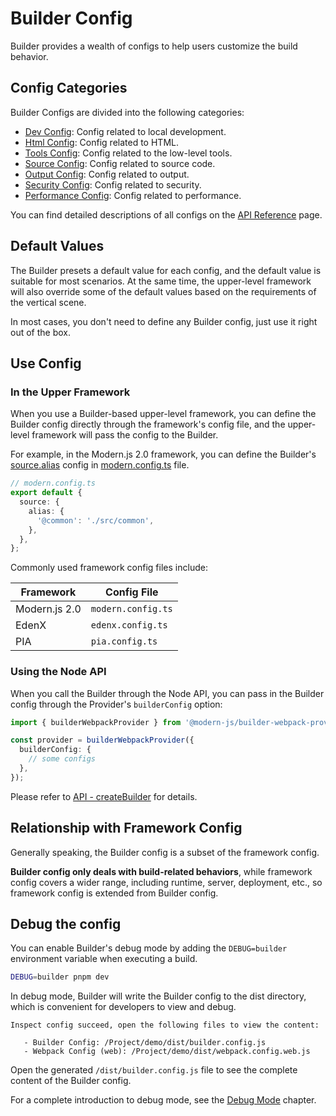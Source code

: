 # Builder Config

Builder provides a wealth of configs to help users customize the build behavior.

## Config Categories

Builder Configs are divided into the following categories:

- [Dev Config](/api/config-dev.html): Config related to local development.
- [Html Config](/api/config-html.html): Config related to HTML.
- [Tools Config](/api/config-tools.html): Config related to the low-level tools.
- [Source Config](/api/config-source.html): Config related to source code.
- [Output Config](/api/config-output.html): Config related to output.
- [Security Config](/api/config-security.html): Config related to security.
- [Performance Config](/api/config-performance.html): Config related to performance.

You can find detailed descriptions of all configs on the [API Reference](/en/api/) page.

## Default Values

The Builder presets a default value for each config, and the default value is suitable for most scenarios. At the same time, the upper-level framework will also override some of the default values based on the requirements of the vertical scene.

In most cases, you don't need to define any Builder config, just use it right out of the box.

## Use Config

### In the Upper Framework

When you use a Builder-based upper-level framework, you can define the Builder config directly through the framework's config file, and the upper-level framework will pass the config to the Builder.

For example, in the Modern.js 2.0 framework, you can define the Builder's [source.alias](/en/api/config-source.html#source-alias) config in [modern.config.ts](https://modernjs.dev/docs/apis/app/config/usage) file.

```ts
// modern.config.ts
export default {
  source: {
    alias: {
      '@common': './src/common',
    },
  },
};
```

Commonly used framework config files include:

| Framework     | Config File        |
| ------------- | ------------------ |
| Modern.js 2.0 | `modern.config.ts` |
| EdenX         | `edenx.config.ts`  |
| PIA           | `pia.config.ts`    |

### Using the Node API

When you call the Builder through the Node API, you can pass in the Builder config through the Provider's `builderConfig` option:

```ts
import { builderWebpackProvider } from '@modern-js/builder-webpack-provider';

const provider = builderWebpackProvider({
  builderConfig: {
    // some configs
  },
});
```

Please refer to [API - createBuilder](/en/api/builder-core.html#createbuilder) for details.

## Relationship with Framework Config

Generally speaking, the Builder config is a subset of the framework config.

**Builder config only deals with build-related behaviors**, while framework config covers a wider range, including runtime, server, deployment, etc., so framework config is extended from Builder config.

## Debug the config

You can enable Builder's debug mode by adding the `DEBUG=builder` environment variable when executing a build.

```bash
DEBUG=builder pnpm dev
```

In debug mode, Builder will write the Builder config to the dist directory, which is convenient for developers to view and debug.

```
Inspect config succeed, open the following files to view the content:

   - Builder Config: /Project/demo/dist/builder.config.js
   - Webpack Config (web): /Project/demo/dist/webpack.config.web.js
```

Open the generated `/dist/builder.config.js` file to see the complete content of the Builder config.

For a complete introduction to debug mode, see the [Debug Mode](/guide/debug/debug-mode.html) chapter.
